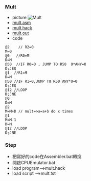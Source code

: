 ### Mult
* picture
![Mult](https://nohano1l.github.io/co109a/04/mult/mult.png)
* [mult.asm](https://github.com/nohano1l/co109a/blob/master/04/mult/mult.asm)
* [mult.hack](https://github.com/nohano1l/co109a/blob/master/04/mult/mult.hack)
* [mult.out](https://github.com/nohano1l/co109a/blob/master/04/mult/mult.out)
* code
```
@2    // R2=0
M=0
@0   //R0=M 
D=M
@50  //IF R0=0 , JUMP TO R50  0*ANY=0
D;JEQ 
@1  //R1=M
D=M
@50 //IF R1=0,JUMP TO R50 ANY*0=0
D;JEQ
@12 //LOOP 
D;JNE
@0
D=M
@2
M=M+D // mult=>a=a+b do x times 
@1
M=M-1
D=M
@12 //LOOP
D;JNE
```
### Step
* 把寫好的code在Assembler.bat轉換
* 開啟CPUEmulator.bat
* load program-->mult.hack
* load script -->mult.tst